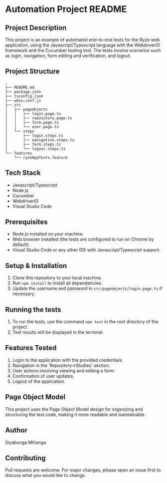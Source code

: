 # Automation Project README

## Project Description

This project is an example of automated end-to-end tests for the Ryze web application, using the Javascript/Typescript language with the WebdriverIO framework and the Cucumber testing tool. The tests involve scenarios such as login, navigation, form editing and verification, and logout.

## Project Structure

```
.
├── README.md
├── package.json
├── tsconfig.json
├── wdio.conf.js
├── src
│   ├── pageobjects
│   │   ├── login.page.ts
│   │   ├── repository.page.ts
│   │   ├── form.page.ts
│   │   └── user.page.ts
│   └── steps
│       ├── login.steps.ts
│       ├── navigation.steps.ts
│       ├── form.steps.ts
│       └── logout.steps.ts
└── features
    └── ryzeAppTests.feature
```

## Tech Stack

- Javascript/Typescript
- Node.js
- Cucumber
- WebdriverIO
- Visual Studio Code

## Prerequisites

- Node.js installed on your machine.
- Web browser installed (the tests are configured to run on Chrome by default).
- Visual Studio Code or any other IDE with Javascript/Typescript support.

## Setup & Installation

1. Clone this repository to your local machine.
2. Run `npm install` to install all dependencies.
3. Update the username and password in `src/pageobjects/login.page.ts` if necessary.

## Running the tests

1. To run the tests, use the command `npm test` in the root directory of the project.
2. Test results will be displayed in the terminal.

## Features Tested

1. Login to the application with the provided credentials.
2. Navigation in the 'Repository->Studies' section.
3. User actions involving viewing and editing a form.
4. Confirmation of user updates.
5. Logout of the application.

## Page Object Model

This project uses the Page Object Model design for organizing and structuring the test code, making it more readable and maintainable.

## Author

Siyabonga Mhlanga
## Contributing

Pull requests are welcome. For major changes, please open an issue first to discuss what you would like to change.
